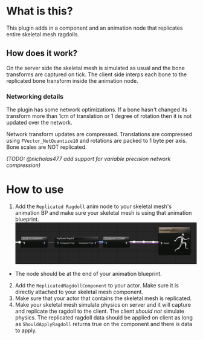 # What is this?
This plugin adds in a component and an animation node that replicates entire skeletal mesh ragdolls.

## How does it work?
On the server side the skeletal mesh is simulated as usual and the bone transforms are captured on tick. The client side interps each bone to the replicated bone transform inside the animation node.

### Networking details
The plugin has some network optimizations. If a bone hasn't changed its transform more than 1cm of translation or 1 degree of rotation then it is not updated over the network.

Network transform updates are compressed. Translations are compressed using `FVector_NetQuantize10` and rotations are packed to 1 byte per axis. Bone scales are NOT replicated.

_(TODO: @nicholas477 add support for variable precision network compression)_

# How to use
1. Add the `Replicated Ragdoll` anim node to your skeletal mesh's animation BP and make sure your skeletal mesh is using that animation blueprint.
![Alt text](Demonstration.PNG?raw=true "Title")  
  - The node should be at the end of your animation blueprint.
2. Add the `ReplicatedRagdollComponent` to your actor. Make sure it is directly attached to your skeletal mesh component.
3. Make sure that your actor that contains the skeletal mesh is replicated.
4. Make your skeletal mesh simulate physics on server and it will capture and replicate the ragdoll to the client. The client *should not* simulate physics. The replicated ragdoll data should be applied on client as long as `ShouldApplyRagdoll` returns true on the component and there is data to apply.

